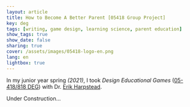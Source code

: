 ```yaml
---
layout: article
title: How to Become A Better Parent [05418 Group Project]
key: deg
tags: [writing, game design, learning science, parent education]
show_tags: true
show_date: false
sharing: true
cover: /assets/images/05418-logo-en.png
lang: en
lightbox: true
---
```


In my junior year spring *(2021)*, I took *Design Educational Games* ([05-418/818 DEG][05418]) with Dr. [Erik Harpstead].

<!--more-->

Under Construction...

[Erik Harpstead]: http://www.erikharpstead.net/
[05418]: https://www.hcii.cmu.edu/courses/design-educational-games